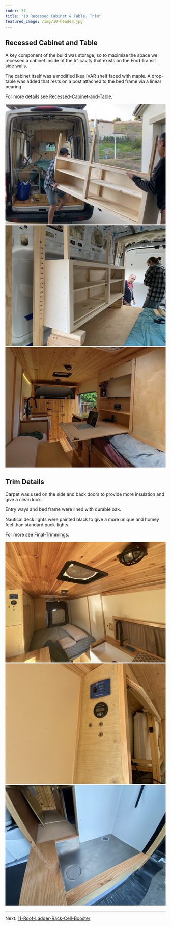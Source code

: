```yaml
---
index: 37
title: "10 Recessed Cabinet & Table. Trim"
featured_image: /img/10-header.jpg
---
```


## Recessed Cabinet and Table

A key component of the build was storage, so to maximize the space we recessed a cabinet inside of the 5" cavity that exists on the Ford Transit side walls. 

The cabinet itself was a modified Ikea IVAR shelf faced with maple. A drop-table was added that rests on a post attached to the bed frame via a linear bearing. 

For more details see [Recessed-Cabinet-and-Table](Recessed-Cabinet-and-Table).

<div class='gallery' data-columns='3'>
	<img src="/img/recessed-header-cropped.png">
	<img src="/img/IMG_2057.jpg">
	<img src="/img/10-header-cropped.jpg">
</div>

## Trim Details

Carpet was used on the side and back doors to provide more insulation and give a clean look. 

Entry ways and bed frame were lined with durable oak.

Nautical deck lights were painted black to give a more unique and homey feel than standard puck-lights.

For more see [Final-Trimmings](Final-Trimmings).

<div class='gallery' data-columns='3'>
	<img src="/img/trim-header.jpg">
	<img src="/img/bmv-header.jpg">
	<img src="/img/shower-pan-trim.jpg">
</div>

---

Next: [11-Roof-Ladder-Rack-Cell-Booster](11-Roof-Ladder-Rack-Cell-Booster)